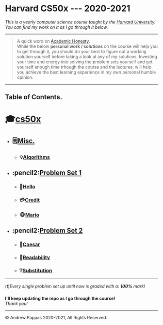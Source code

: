 # Harvard CS50x --- 2020-2021 

*This is a yearly computer science course taught by the [Harvard University](https://cs50.harvard.edu/x/2020/). You can find my work on it as I go through it below.*

<hr>

> A quick word on [Academic Honesty](https://cs50.harvard.edu/x/2020/honesty/). <br> While the below **personal work / solutions** on the course 
will help you to get through it, 
you should do your best to figure out a working solution yourself before taking a look at any of my solutions. 
Investing your time and energy into solving the problem sets yourself and get yourself enough time trhough the course and the lectures, will help you achieve
the best learning experience in my own personal humble opinion. 

<hr>

## Table of Contents. 

<div>
  <h1>🎓<a href = "https://cs50.harvard.edu/x/2020/">cs50x</a></h1>
 <ul>
   <li> 
    <h2>🗒️<a href = "https://github.com/andrewpap22/Harvard_CS50x_2020-2021/tree/master/misc">Misc.</a></h2>
    <ul>
      <li>
        <h3>💡<a href = "https://github.com/andrewpap22/Harvard_CS50x_2020-2021/tree/master/misc/algorithms">Algorithms</a></h3>
      </li>
    </ul>
   </li>
   <li>
    <h2>:pencil2:<a href = "https://github.com/andrewpap22/Harvard_CS50x_2020-2021/tree/master/pset1">Problem Set 1</a></h2>
    <ul>
      <li>
        <h3>👋<a href = "https://github.com/andrewpap22/Harvard_CS50x_2020-2021/tree/master/pset1/hello">Hello</a></h3>
      </li>
      <li>
        <h3>💳<a href = "https://github.com/andrewpap22/Harvard_CS50x_2020-2021/tree/master/pset1/credit">Credit</a></h3>
      </li>
      <li>
        <h3>🐵<a href = "https://github.com/andrewpap22/Harvard_CS50x_2020-2021/tree/master/pset1/mario">Mario</a></h3>
      </li>
    </ul>
   </li>
   <li>
    <h2>:pencil2:<a href = "https://github.com/andrewpap22/Harvard_CS50x_2020-2021/tree/master/pset2">Problem Set 2</a></h2>
    <ul>
      <li>
        <h3>🤴<a href = "https://github.com/andrewpap22/Harvard_CS50x_2020-2021/tree/master/pset2/caesar">Caesar</a></h3>
      </li>
      <li>
        <h3>📖<a href = "https://github.com/andrewpap22/Harvard_CS50x_2020-2021/tree/master/pset2/readability">Readability</a></h3>
      </li>
      <li>
        <h3>❔<a href = "https://github.com/andrewpap22/Harvard_CS50x_2020-2021/tree/master/pset2/substitution">Substitution</a></h3>
      </li>
    </ul>
   </li>
 </ul>
</div> 

<hr>


(❗)*Every single problem set up until now is graded with a: **100%** mark!* <br><br>
**I'll keep updating the repo as I go through the course!** 
<br>
*Thank you!* 

<hr>

:copyright: Andrew Pappas 2020-2021, All Rights Reserved. 
